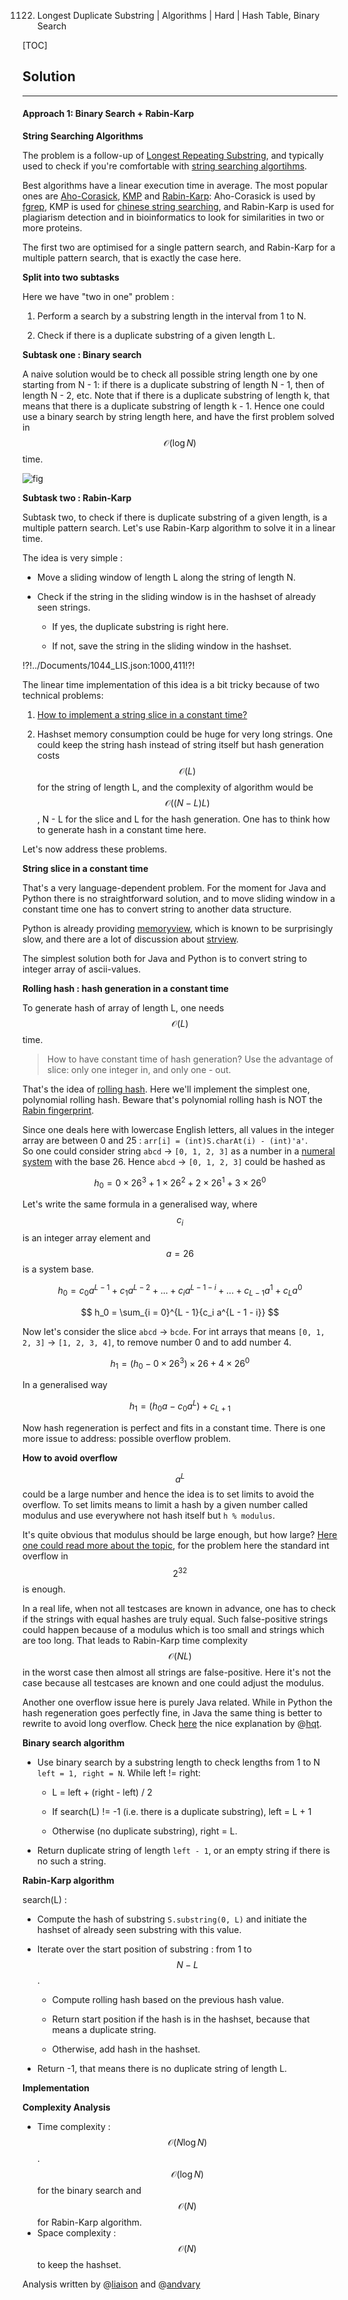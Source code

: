 1122. Longest Duplicate Substring | Algorithms | Hard | Hash Table, Binary Search

[TOC]

## Solution

--- 

#### Approach 1: Binary Search + Rabin-Karp

**String Searching Algorithms**

The problem is a follow-up of [Longest Repeating Substring](https://leetcode.com/problems/longest-repeating-substring/),
and typically used to check if you're comfortable with
[string searching algortihms](https://en.wikipedia.org/wiki/String-searching_algorithm#Single-pattern_algorithms).

Best algorithms have a linear execution time in average. 
The most popular ones are
[Aho-Corasick](https://en.wikipedia.org/wiki/Aho%E2%80%93Corasick_algorithm),
[KMP](https://en.wikipedia.org/wiki/Knuth%E2%80%93Morris%E2%80%93Pratt_algorithm) and 
[Rabin-Karp](https://en.wikipedia.org/wiki/Rabin%E2%80%93Karp_algorithm):
Aho-Corasick is used by [fgrep](https://en.wikipedia.org/wiki/Grep#Variations),
KMP is used for [chinese string searching](https://www.aclweb.org/anthology/C96-2200),
and Rabin-Karp is used for plagiarism detection and in bioinformatics to look for similarities in two
or more proteins.

The first two are optimised for a single pattern search,
and Rabin-Karp for a multiple pattern search, 
that is exactly the case here.

**Split into two subtasks**

Here we have "two in one" problem :

1. Perform a search by a substring length in the interval from 1 to N.

2. Check if there is a duplicate substring of a given length L.

**Subtask one : Binary search**

A naive solution would be to check all possible string length 
one by one starting from N - 1: 
if there is a duplicate substring of length N - 1, then of length N - 2, etc. 
Note that if there is a duplicate substring of length k, that means
that there is a duplicate substring of length k - 1. 
Hence one could use a binary search by string length here,
and have the first problem solved in $$\mathcal{O}(\log N)$$ time.

![fig](../Figures/1044/binary.png)

**Subtask two : Rabin-Karp**

Subtask two, to check if there is duplicate substring of a given length,
is a multiple pattern search. 
Let's use Rabin-Karp algorithm to solve it in a linear time. 

The idea is very simple : 

- Move a sliding window of length L along the string of length N.
 
- Check if the string in the sliding window
is in the hashset of already seen strings. 

    - If yes, the duplicate substring is right here.
    
    - If not, save the string in the sliding window in the hashset.
    
!?!../Documents/1044_LIS.json:1000,411!?!

The linear time implementation of this idea is a bit
tricky because of two technical problems:

1. [How to implement a string slice in a constant time?](https://stackoverflow.com/questions/35180377/time-complexity-of-string-slice) 

2. Hashset memory consumption could be huge for very long strings. 
One could keep the string hash instead of string itself
but hash generation costs $$\mathcal{O}(L)$$ for the string of length L,
and the complexity of algorithm would be $$\mathcal{O}((N - L)L)$$,
N - L for the slice and L for the hash generation. 
One has to think how to generate hash in a constant time here.

Let's now address these problems.

**String slice in a constant time**

That's a very language-dependent problem. For the moment for 
Java and Python there is no straightforward solution, 
and to move sliding window in a constant time
one has to convert string to another data structure. 

Python is already providing [memoryview](https://docs.python.org/3/library/stdtypes.html#memoryview),
which is known to be surprisingly slow,
and there are a lot of discussion about [strview](https://mail.python.org/pipermail/python-ideas/2011-December/012993.html).

The simplest solution both for Java and Python is to convert string to integer array of ascii-values.

**Rolling hash : hash generation in a constant time**

To generate hash of array of length L, one needs $$\mathcal{O}(L)$$ time.

> How to have constant time of hash generation? Use the advantage of 
slice: only one integer in, and only one - out. 

That's the idea of [rolling hash](https://en.wikipedia.org/wiki/Rolling_hash).
Here we'll implement the simplest one, polynomial rolling hash.
Beware that's polynomial rolling hash is NOT the [Rabin fingerprint](https://en.wikipedia.org/wiki/Rolling_hash#Rabin_fingerprint).

Since one deals here with lowercase English letters, all values 
in the integer array are between 0 and 25 :
`arr[i] = (int)S.charAt(i) - (int)'a'`.  
So one could consider string `abcd` -> `[0, 1, 2, 3]` as a number 
in a [numeral system](https://en.wikipedia.org/wiki/Numeral_system) with the base 26. 
Hence `abcd` -> `[0, 1, 2, 3]` could be hashed as 

$$
h_0 = 0 \times 26^3 + 1 \times 26^2 + 2 \times 26^1 + 3 \times 26^0
$$

Let's write the same formula in a generalised way, where $$c_i$$
is an integer array element and $$a = 26$$ is a system base.

$$
h_0 = c_0 a^{L - 1} + c_1 a^{L - 2} + ... + c_i a^{L - 1 - i} + ... + c_{L - 1} a^1 + c_L a^0
$$

$$
h_0 = \sum_{i = 0}^{L - 1}{c_i a^{L - 1 - i}}
$$

Now let's consider the slice `abcd` -> `bcde`. For int arrays that means
`[0, 1, 2, 3]` -> `[1, 2, 3, 4]`, to remove number 0 and to add number 4.

$$
h_1 = (h_0 - 0 \times 26^3) \times 26 + 4 \times 26^0
$$

In a generalised way

$$
h_1 = (h_0 a - c_0 a^L) + c_{L + 1}
$$

Now hash regeneration is perfect and fits in a constant time. 
There is one more issue to address: possible overflow problem. 

**How to avoid overflow**

$$a^L$$ could be a large number and hence
the idea is to set limits to avoid the overflow. 
To set limits means to limit a hash by a given number called modulus
and use everywhere not hash itself but `h % modulus`.

It's quite obvious that modulus should be large enough, but how 
large? [Here one could read more about the topic](https://en.wikipedia.org/wiki/Linear_congruential_generator#Parameters_in_common_use),
for the problem here the standard int overflow in $$2^{32}$$ is enough.

In a real life, when not all testcases are known in advance, 
one has to check if the strings with equal hashes are truly equal.
Such false-positive strings could happen 
because of a modulus which is too small and strings which are too long.
That leads to Rabin-Karp time complexity $$\mathcal{O}(NL)$$ 
in the worst case then almost all strings are false-positive. 
Here it's not the case because all testcases are known and 
one could adjust the modulus. 

Another one overflow issue here is purely Java related.
While in Python the hash regeneration goes perfectly fine, 
in Java the same thing is better to rewrite to avoid
long overflow. Check [here](https://leetcode.com/problems/longest-duplicate-substring/discuss/292982/Java-version-with-comment) 
the nice explanation by @[hqt](https://leetcode.com/hqt/).



**Binary search algorithm**

- Use binary search by a substring length to check lengths from 1 to N
`left = 1, right = N`. While left != right:

    - L = left + (right - left) / 2
    
    - If search(L) != -1 (i.e. there is a duplicate substring), left = L + 1
    
    - Otherwise (no duplicate substring), right = L. 
    
- Return duplicate string of length `left - 1`, or an empty string if 
there is no such a string.

**Rabin-Karp algorithm**

search(L) :
    
- Compute the hash of substring `S.substring(0, L)`
    and initiate the hashset of already seen substring with this value.
        
- Iterate over the start position of substring : from 1 to $$N - L$$.
        
    - Compute rolling hash based on the previous hash value.
            
    - Return start position if the hash is in the hashset,
        because that means a duplicate string. 
            
    - Otherwise, add hash in the hashset.
         
- Return -1, that means there is no duplicate string of length L.

**Implementation**



**Complexity Analysis**

* Time complexity : $$\mathcal{O}(N \log N)$$. $$\mathcal{O}(\log N)$$
for the binary search and $$\mathcal{O}(N)$$ for Rabin-Karp algorithm.
* Space complexity : $$\mathcal{O}(N)$$ to keep the hashset. 

Analysis written by @[liaison](https://leetcode.com/liaison/)
and @[andvary](https://leetcode.com/andvary/)
